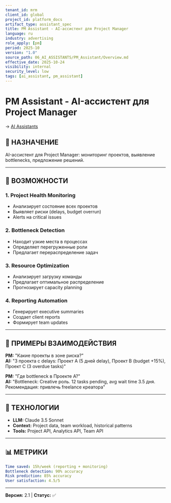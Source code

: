 ```yaml
---
tenant_id: mrm
client_id: global
project_id: platform_docs
artifact_type: assistant_spec
title: PM Assistant - AI-ассистент для Project Manager
language: ru
industry: advertising
role_apply: [pm]
period: 2025-10
version: "1.0"
source_path: 06_AI_ASSISTANTS/PM_Assistant/Overview.md
effective_date: 2025-10-24
visibility: internal
security_level: low
tags: [ai_assistant, pm_assistant]
---
```


# PM Assistant - AI-ассистент для Project Manager

→ [AI Assistants](../_README.md)

## 🎯 НАЗНАЧЕНИЕ

AI-ассистент для Project Manager: мониторинг проектов, выявление bottlenecks, предложение решений.

---

## 🤖 ВОЗМОЖНОСТИ

### 1. Project Health Monitoring
- Анализирует состояние всех проектов
- Выявляет риски (delays, budget overrun)
- Alerts на critical issues

### 2. Bottleneck Detection
- Находит узкие места в процессах
- Определяет перегруженные роли
- Предлагает перераспределение задач

### 3. Resource Optimization
- Анализирует загрузку команды
- Предлагает оптимальное распределение
- Прогнозирует capacity planning

### 4. Reporting Automation
- Генерирует executive summaries
- Создает client reports
- Формирует team updates

---

## 💬 ПРИМЕРЫ ВЗАИМОДЕЙСТВИЯ

**PM:** "Какие проекты в зоне риска?"  
**AI:** "3 проекта с delays: Проект A (5 дней delay), Проект B (budget +15%), Проект C (3 overdue tasks)"

**PM:** "Где bottleneck в Проекте A?"  
**AI:** "Bottleneck: Creative роль. 12 tasks pending, avg wait time 3.5 дня. Рекомендация: привлечь freelance креатора"

---

## 🔧 ТЕХНОЛОГИИ

- **LLM:** Claude 3.5 Sonnet
- **Context:** Project data, team workload, historical patterns
- **Tools:** Project API, Analytics API, Team API

---

## 📊 МЕТРИКИ

```yaml
Time saved: 15h/week (reporting + monitoring)
Bottleneck detection: 90% accuracy
Risk prediction: 85% accuracy
User satisfaction: 4.5/5
```

---

**Версия:** 2.1 | **Статус:** ✅


